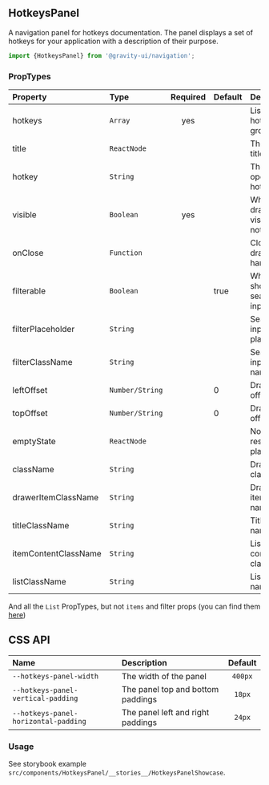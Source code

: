 <!--GITHUB_BLOCK-->

## HotkeysPanel

<!--/GITHUB_BLOCK-->

A navigation panel for hotkeys documentation.
The panel displays a set of hotkeys for your application with a description of their purpose.

```ts
import {HotkeysPanel} from '@gravity-ui/navigation';
```

### PropTypes

| Property             | Type            | Required | Default | Description                      |
| :------------------- | :-------------- | :------: | :------ | :------------------------------- |
| hotkeys              | `Array`         |   yes    |         | List of hotkey groups            |
| title                | `ReactNode`     |          |         | The panel title                  |
| hotkey               | `String`        |          |         | The panel open hotkey            |
| visible              | `Boolean`       |   yes    |         | Whether drawer visible or not    |
| onClose              | `Function`      |          |         | Close drawer handler             |
| filterable           | `Boolean`       |          | true    | Whether show search input or not |
| filterPlaceholder    | `String`        |          |         | Search input placeholder         |
| filterClassName      | `String`        |          |         | Search input class name          |
| leftOffset           | `Number/String` |          | 0       | Drawer left offset               |
| topOffset            | `Number/String` |          | 0       | Drawer top offset                |
| emptyState           | `ReactNode`     |          |         | No search results placeholder    |
| className            | `String`        |          |         | Drawer class name                |
| drawerItemClassName  | `String`        |          |         | Drawer item class name           |
| titleClassName       | `String`        |          |         | Title class name                 |
| itemContentClassName | `String`        |          |         | List item content class name     |
| listClassName        | `String`        |          |         | List class name                  |

And all the `List` PropTypes, but not `items` and filter props (you can find them [here](https://github.com/gravity-ui/uikit/blob/main/src/components/List/README.md))

## CSS API

| Name                                 | Description                       | Default |
| :----------------------------------- | :-------------------------------- | :-----: |
| `--hotkeys-panel-width`              | The width of the panel            | `400px` |
| `--hotkeys-panel-vertical-padding`   | The panel top and bottom paddings | `18px`  |
| `--hotkeys-panel-horizontal-padding` | The panel left and right paddings | `24px`  |

### Usage

See storybook example `src/components/HotkeysPanel/__stories__/HotkeysPanelShowcase`.
